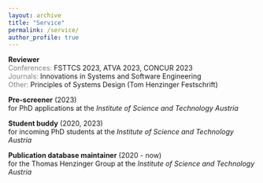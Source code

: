 ```yaml
---
layout: archive
title: "Service"
permalink: /service/
author_profile: true
---
```


**Reviewer**\
<span style="color:gray">Conferences:</span> FSTTCS 2023, ATVA 2023, CONCUR 2023\
<span style="color:gray">Journals:</span> Innovations in Systems and Software Engineering\
<span style="color:gray">Other:</span>  Principles of Systems Design (Tom Henzinger Festschrift)

**Pre-screener** (2023)\
for PhD applications at the *Institute of Science and Technology Austria*

**Student buddy** (2020, 2023)\
for incoming PhD students at the *Institute of Science and Technology Austria*

**Publication database maintainer** (2020 - now)\
for the Thomas Henzinger Group at the *Institute of Science and Technology Austria*